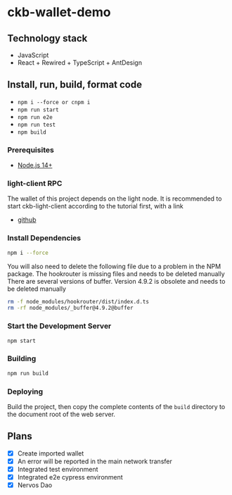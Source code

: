 # ckb-wallet-demo

## Technology stack

- JavaScript
- React + Rewired + TypeScript + AntDesign

## Install, run, build, format code

- `npm i --force or cnpm i`
- `npm run start`
- `npm run e2e`
- `npm run test`
- `npm build`

### Prerequisites

- [Node.js 14+](https://nodejs.org/en/)

### light-client RPC

The wallet of this project depends on the light node. It is recommended to start ckb-light-client according to the tutorial first, with a link

- [github](https://github.com/nervosnetwork/ckb-light-client)

<!-- ### Create wallet mnemonics and private keys on the home page -->

### Install Dependencies

```sh
npm i --force
```

You will also need to delete the following file due to a problem in the NPM package.
The hookrouter is missing files and needs to be deleted manually
There are several versions of buffer. Version 4.9.2 is obsolete and needs to be deleted manually

```sh
rm -f node_modules/hookrouter/dist/index.d.ts
rm -rf node_modules/_buffer@4.9.2@buffer
```

### Start the Development Server

```sh
npm start
```

### Building

```sh
npm run build
```

### Deploying

Build the project, then copy the complete contents of the `build` directory to the document root of the web server.

## Plans

- [x] Create imported wallet
- [x] An error will be reported in the main network transfer
- [x] Integrated test environment
- [x] Integrated e2e cypress environment
- [x] Nervos Dao
